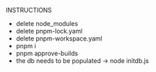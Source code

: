 INSTRUCTIONS

- delete node_modules
- delete pnpm-lock.yaml
- delete pnpm-workspace.yaml
- pnpm i
- pnpm approve-builds
- the db needs to be populated -> node initdb.js